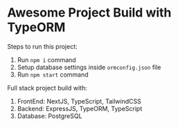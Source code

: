 # Awesome Project Build with TypeORM

Steps to run this project:

1. Run `npm i` command
2. Setup database settings inside `ormconfig.json` file
3. Run `npm start` command

Full stack project build with:
1. FrontEnd: NextJS, TypeScript, TailwindCSS
2. Backend: ExpressJS, TypeORM, TypeScript
3. Database: PostgreSQL